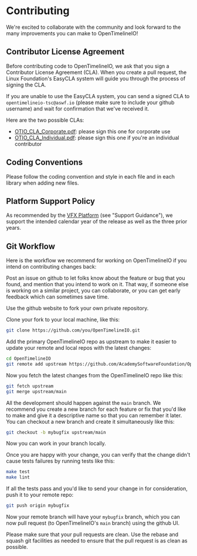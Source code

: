 # Contributing


We're excited to collaborate with the community and look forward to the many improvements you can make to OpenTimelineIO!

## Contributor License Agreement

Before contributing code to OpenTimelineIO, we ask that you sign a Contributor License Agreement (CLA).
When you create a pull request, the Linux Foundation's EasyCLA system will guide you through the process of signing the CLA.

If you are unable to use the EasyCLA system, you can send a signed CLA to `opentimelineio-tsc@aswf.io` (please make sure to include your github username) and wait for confirmation that we've received it.

Here are the two possible CLAs:

* [OTIO_CLA_Corporate.pdf](https://github.com/AcademySoftwareFoundation/OpenTimelineIO/raw/main/OTIO_CLA_Corporate.pdf): please sign this one for corporate use
* [OTIO_CLA_Individual.pdf](https://github.com/AcademySoftwareFoundation/OpenTimelineIO/raw/main/OTIO_CLA_Individual.pdf): please sign this one if you're an individual contributor

## Coding Conventions
Please follow the coding convention and style in each file and in each library when adding new files.

## Platform Support Policy
As recommended by the [VFX Platform](https://vfxplatform.com) (see "Support Guidance"), we support the intended calendar year of the release as well as the three prior years.

## Git Workflow
Here is the workflow we recommend for working on OpenTimelineIO if you intend on contributing changes back:

Post an issue on github to let folks know about the feature or bug that you found, and mention that you intend to work on it.  That way, if someone else is working on a similar project, you can collaborate, or you can get early feedback which can sometimes save time.

Use the github website to fork your own private repository.

Clone your fork to your local machine, like this:

```bash
git clone https://github.com/you/OpenTimelineIO.git
```

Add the primary OpenTimelineIO repo as upstream to make it easier to update your remote and local repos with the latest changes:

```bash
cd OpenTimelineIO
git remote add upstream https://github.com/AcademySoftwareFoundation/OpenTimelineIO.git
```

Now you fetch the latest changes from the OpenTimelineIO repo like this:

```bash
git fetch upstream
git merge upstream/main
```

All the development should happen against the `main` branch.  We recommend you create a new branch for each feature or fix that you'd like to make and give it a descriptive name so that you can remember it later.  You can checkout a new branch and create it simultaneously like this:

```bash
git checkout -b mybugfix upstream/main
```

Now you can work in your branch locally.

Once you are happy with your change, you can verify that the change didn't cause tests failures by running tests like this:

```bash
make test
make lint
```

If all the tests pass and you'd like to send your change in for consideration, push it to your remote repo:

```bash
git push origin mybugfix
```

Now your remote branch will have your `mybugfix` branch, which you can now pull request (to OpenTimelineIO's `main` branch) using the github UI.

Please make sure that your pull requests are clean.  Use the rebase and squash git facilities as needed to ensure that the pull request is as clean as possible.
